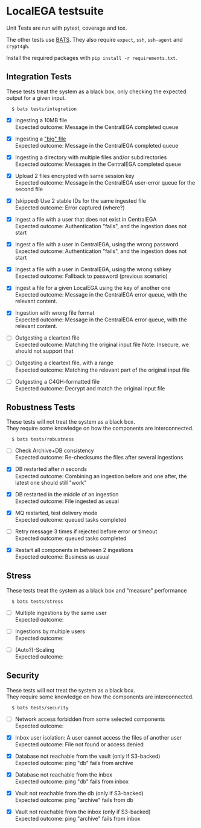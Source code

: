# LocalEGA testsuite

Unit Tests are run with pytest, coverage and tox.

The other tests use [BATS](https://github.com/bats-core/bats-core).
They also require `expect`, `ssh`, `ssh-agent` and `crypt4gh`.

Install the required packages with `pip install -r requirements.txt`.

## Integration Tests

These tests treat the system as a black box, only checking the expected output for a given input.

      $ bats tests/integration

- [x] Ingesting a 10MB file<br/>
      Expected outcome: Message in the CentralEGA completed queue
  
- [x] Ingesting a ["big" file](integration/ingestion.bats#L73-L76)<br/>
      Expected outcome: Message in the CentralEGA completed queue

- [x] Ingesting a directory with multiple files and/or subdirectories<br/>
      Expected outcome: Messages in the CentralEGA completed queue

- [x] Upload 2 files encrypted with same session key<br/>
	  Expected outcome: Message in the CentralEGA user-error queue for the second file

- [x] (skipped) Use 2 stable IDs for the same ingested file<br/>
      Expected outcome: Error captured (where?)

- [x] Ingest a file with a user that does not exist in CentralEGA<br/>
      Expected outcome: Authentication "fails", and the ingestion does not start

- [x] Ingest a file with a user in CentralEGA, using the wrong password<br/>
      Expected outcome: Authentication "fails", and the ingestion does not start

- [x] Ingest a file with a user in CentralEGA, using the wrong sshkey<br/>
      Expected outcome: Fallback to password (previous scenario)

- [x] Ingest a file for a given LocalEGA using the key of another one<br/>
      Expected outcome: Message in the CentralEGA error queue, with the relevant content.

- [x] Ingestion with wrong file format<br/>
      Expected outcome: Message in the CentralEGA error queue, with the relevant content.

- [ ] Outgesting a cleartext file<br/>
      Expected outcome: Matching the original input file
	  Note: Insecure, we should not support that

- [ ] Outgesting a cleartext file, with a range<br/>
      Expected outcome: Matching the relevant part of the original input file

- [ ] Outgesting a C4GH-formatted file<br/>
      Expected outcome: Decrypt and match the original input file

## Robustness Tests

These tests will not treat the system as a black box.  
They require some knowledge on how the components are interconnected.

      $ bats tests/robustness

- [ ] Check Archive+DB consistency<br/>
      Expected outcome: Re-checksums the files after several ingestions

- [x] DB restarted after *n* seconds<br/>
      Expected outcome: Combining an ingestion before and one after, the latest one should still "work"

- [x] DB restarted in the middle of an ingestion<br/>
      Expected outcome: File ingested as usual

- [x] MQ restarted, test delivery mode<br/>
      Expected outcome: queued tasks completed

- [ ] Retry message 3 times if rejected before error or timeout<br/>
      Expected outcome: queued tasks completed

- [x] Restart all components in between 2 ingestions<br/>
      Expected outcome: Business as usual

## Stress

These tests treat the system as a black box and "measure" performance

      $ bats tests/stress

- [ ] Multiple ingestions by the same user<br/>
      Expected outcome: 

- [ ] Ingestions by multiple users<br/>
      Expected outcome: 

- [ ] (Auto?)-Scaling<br/>
       Expected outcome: 
  
## Security

These tests will not treat the system as a black box.  
They require some knowledge on how the components are interconnected.

      $ bats tests/security

- [ ] Network access forbidden from some selected components<br/>
      Expected outcome: 
  
- [x] Inbox user isolation: A user cannot access the files of another user<br/>
      Expected outcome: File not found or access denied

- [x] Database not reachable from the vault (only if S3-backed)<br/>
      Expected outcome: ping "db" fails from archive

- [x] Database not reachable from the inbox<br/>
      Expected outcome: ping "db" fails from inbox

- [x] Vault not reachable from the db (only if S3-backed)<br/>
      Expected outcome: ping "archive" fails from db

- [x] Vault not reachable from the inbox (only if S3-backed)<br/>
      Expected outcome: ping "archive" fails from inbox


